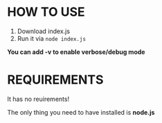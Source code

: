 # HOW TO USE
1) Download index.js
2) Run it via `node index.js`

**You can add -v to enable verbose/debug mode**

# REQUIREMENTS
It has no reuirements!

The only thing you need to have installed is **node.js**